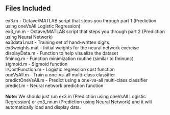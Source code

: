 ## Files Included <br/>
ex3.m - Octave/MATLAB script that steps you through part 1 (Prediction using oneVsAll Logistic Regression)<br/>
ex3_nn.m - Octave/MATLAB script that steps you through part 2 (Prediction using Neural Network)<br/>
ex3data1.mat - Training set of hand-written digits<br/>
ex3weights.mat - Initial weights for the neural network exercise<br/>
displayData.m - Function to help visualize the dataset<br/>
fmincg.m - Function minimization routine (similar to fminunc)<br/>
sigmoid.m - Sigmoid function<br/>
lrCostFunction.m - Logistic regression cost function<br/>
oneVsAll.m - Train a one-vs-all multi-class classifier<br/>
predictOneVsAll.m - Predict using a one-vs-all multi-class classifier<br/>
predict.m - Neural network prediction function<br/>
<br/>
**Note:** We should just run ex3.m (Prediction using oneVsAll Logistic Regression) or ex3_nn.m (Prediction using Neural Network) and it will automatically load and display data.
